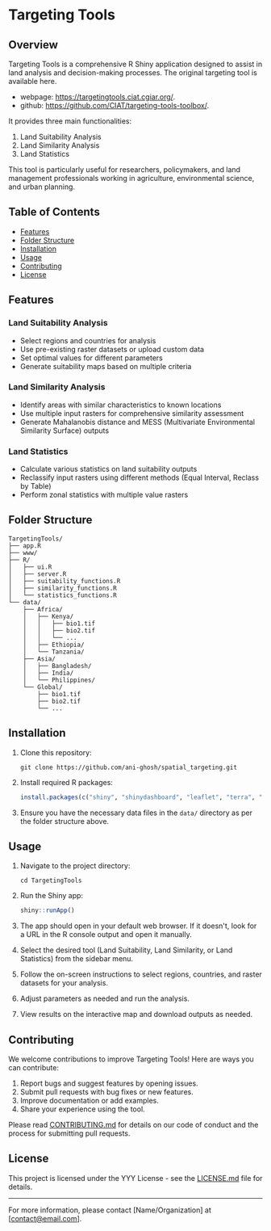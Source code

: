 # Targeting Tools

## Overview

Targeting Tools is a comprehensive R Shiny application designed to assist in land analysis and decision-making processes. The original targeting tool is available here.    
- webpage: https://targetingtools.ciat.cgiar.org/.   
- github: https://github.com/CIAT/targeting-tools-toolbox/.   

It provides three main functionalities:

1. Land Suitability Analysis
2. Land Similarity Analysis
3. Land Statistics

This tool is particularly useful for researchers, policymakers, and land management professionals working in agriculture, environmental science, and urban planning.

## Table of Contents

- [Features](#features)
- [Folder Structure](#folder-structure)
- [Installation](#installation)
- [Usage](#usage)
- [Contributing](#contributing)
- [License](#license)

## Features

### Land Suitability Analysis
- Select regions and countries for analysis
- Use pre-existing raster datasets or upload custom data
- Set optimal values for different parameters
- Generate suitability maps based on multiple criteria

### Land Similarity Analysis
- Identify areas with similar characteristics to known locations
- Use multiple input rasters for comprehensive similarity assessment
- Generate Mahalanobis distance and MESS (Multivariate Environmental Similarity Surface) outputs

### Land Statistics
- Calculate various statistics on land suitability outputs
- Reclassify input rasters using different methods (Equal Interval, Reclass by Table)
- Perform zonal statistics with multiple value rasters

## Folder Structure

```
TargetingTools/
├── app.R
├── www/
├── R/
│   ├── ui.R
│   ├── server.R
│   ├── suitability_functions.R
│   ├── similarity_functions.R
│   └── statistics_functions.R
└── data/
    ├── Africa/
    │   ├── Kenya/
    │   │   ├── bio1.tif
    │   │   ├── bio2.tif
    │   │   └── ...
    │   ├── Ethiopia/
    │   └── Tanzania/
    ├── Asia/
    │   ├── Bangladesh/
    │   ├── India/
    │   └── Philippines/
    └── Global/
        ├── bio1.tif
        ├── bio2.tif
        └── ...
```

## Installation

1. Clone this repository:
   ```
   git clone https://github.com/ani-ghosh/spatial_targeting.git
   ```

2. Install required R packages:
   ```R
   install.packages(c("shiny", "shinydashboard", "leaflet", "terra", "sf", "DT", "shinyjs"))
   ```

3. Ensure you have the necessary data files in the `data/` directory as per the folder structure above.

## Usage

1. Navigate to the project directory:
   ```
   cd TargetingTools
   ```

2. Run the Shiny app:
   ```R
   shiny::runApp()
   ```

3. The app should open in your default web browser. If it doesn't, look for a URL in the R console output and open it manually.

4. Select the desired tool (Land Suitability, Land Similarity, or Land Statistics) from the sidebar menu.

5. Follow the on-screen instructions to select regions, countries, and raster datasets for your analysis.

6. Adjust parameters as needed and run the analysis.

7. View results on the interactive map and download outputs as needed.

## Contributing

We welcome contributions to improve Targeting Tools! Here are ways you can contribute:

1. Report bugs and suggest features by opening issues.
2. Submit pull requests with bug fixes or new features.
3. Improve documentation or add examples.
4. Share your experience using the tool.

Please read [CONTRIBUTING.md](CONTRIBUTING.md) for details on our code of conduct and the process for submitting pull requests.

## License

This project is licensed under the YYY License - see the [LICENSE.md](LICENSE.md) file for details.

---

For more information, please contact [Name/Organization] at [contact@email.com].